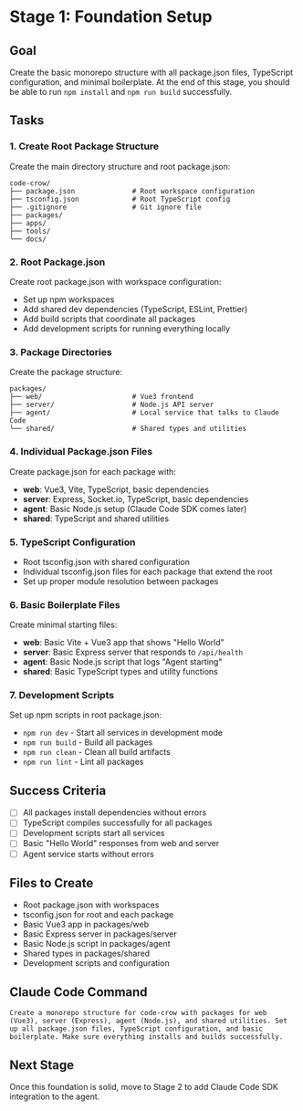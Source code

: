 # Stage 1: Foundation Setup

## Goal
Create the basic monorepo structure with all package.json files, TypeScript configuration, and minimal boilerplate. At the end of this stage, you should be able to run `npm install` and `npm run build` successfully.

## Tasks

### 1. Create Root Package Structure
Create the main directory structure and root package.json:

```
code-crow/
├── package.json              # Root workspace configuration
├── tsconfig.json             # Root TypeScript config
├── .gitignore                # Git ignore file
├── packages/
├── apps/
├── tools/
└── docs/
```

### 2. Root Package.json
Create root package.json with workspace configuration:
- Set up npm workspaces
- Add shared dev dependencies (TypeScript, ESLint, Prettier)
- Add build scripts that coordinate all packages
- Add development scripts for running everything locally

### 3. Package Directories
Create the package structure:
```
packages/
├── web/                      # Vue3 frontend
├── server/                   # Node.js API server  
├── agent/                    # Local service that talks to Claude Code
└── shared/                   # Shared types and utilities
```

### 4. Individual Package.json Files
Create package.json for each package with:
- **web**: Vue3, Vite, TypeScript, basic dependencies
- **server**: Express, Socket.io, TypeScript, basic dependencies  
- **agent**: Basic Node.js setup (Claude Code SDK comes later)
- **shared**: TypeScript and shared utilities

### 5. TypeScript Configuration
- Root tsconfig.json with shared configuration
- Individual tsconfig.json files for each package that extend the root
- Set up proper module resolution between packages

### 6. Basic Boilerplate Files
Create minimal starting files:
- **web**: Basic Vite + Vue3 app that shows "Hello World"
- **server**: Basic Express server that responds to `/api/health`
- **agent**: Basic Node.js script that logs "Agent starting"
- **shared**: Basic TypeScript types and utility functions

### 7. Development Scripts
Set up npm scripts in root package.json:
- `npm run dev` - Start all services in development mode
- `npm run build` - Build all packages
- `npm run clean` - Clean all build artifacts
- `npm run lint` - Lint all packages

## Success Criteria
- [ ] All packages install dependencies without errors
- [ ] TypeScript compiles successfully for all packages
- [ ] Development scripts start all services
- [ ] Basic "Hello World" responses from web and server
- [ ] Agent service starts without errors

## Files to Create
- Root package.json with workspaces
- tsconfig.json for root and each package
- Basic Vue3 app in packages/web
- Basic Express server in packages/server
- Basic Node.js script in packages/agent
- Shared types in packages/shared
- Development scripts and configuration

## Claude Code Command
```
Create a monorepo structure for code-crow with packages for web (Vue3), server (Express), agent (Node.js), and shared utilities. Set up all package.json files, TypeScript configuration, and basic boilerplate. Make sure everything installs and builds successfully.
```

## Next Stage
Once this foundation is solid, move to Stage 2 to add Claude Code SDK integration to the agent.
